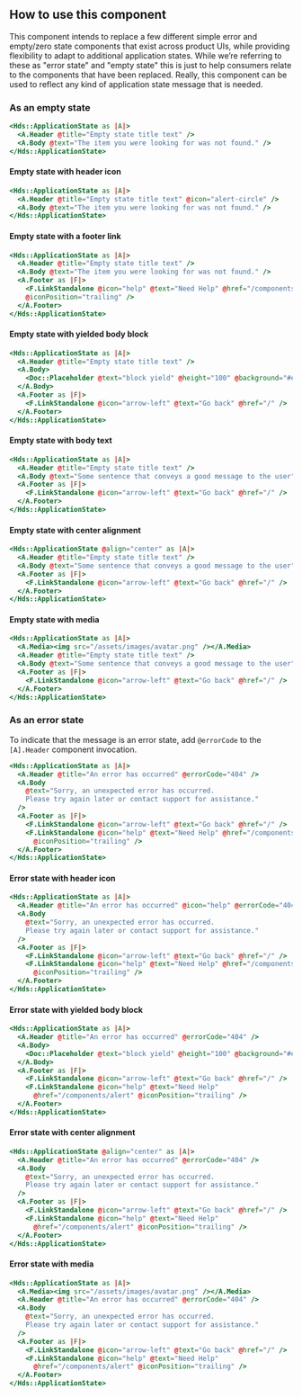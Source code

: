 ## How to use this component

This component intends to replace a few different simple error and empty/zero state components that exist across product UIs, while providing flexibility to adapt to additional application states. While we’re referring to these as "error state" and "empty state" this is just to help consumers relate to the components that have been replaced. Really, this component can be used to reflect any kind of application state message that is needed.

### As an empty state

```handlebars
<Hds::ApplicationState as |A|>
  <A.Header @title="Empty state title text" />
  <A.Body @text="The item you were looking for was not found." />
</Hds::ApplicationState>
```

#### Empty state with header icon

```handlebars
<Hds::ApplicationState as |A|>
  <A.Header @title="Empty state title text" @icon="alert-circle" />
  <A.Body @text="The item you were looking for was not found." />
</Hds::ApplicationState>
```

#### Empty state with a footer link

```handlebars
<Hds::ApplicationState as |A|>
  <A.Header @title="Empty state title text" />
  <A.Body @text="The item you were looking for was not found." />
  <A.Footer as |F|>
    <F.LinkStandalone @icon="help" @text="Need Help" @href="/components/alert"
    @iconPosition="trailing" />
  </A.Footer>
</Hds::ApplicationState>
```

#### Empty state with yielded body block

```handlebars
<Hds::ApplicationState as |A|>
  <A.Header @title="Empty state title text" />
  <A.Body>
    <Doc::Placeholder @text="block yield" @height="100" @background="#eee" />
  </A.Body>
  <A.Footer as |F|>
    <F.LinkStandalone @icon="arrow-left" @text="Go back" @href="/" />
  </A.Footer>
</Hds::ApplicationState>
```

#### Empty state with body text

```handlebars
<Hds::ApplicationState as |A|>
  <A.Header @title="Empty state title text" />
  <A.Body @text="Some sentence that conveys a good message to the user" />
  <A.Footer as |F|>
    <F.LinkStandalone @icon="arrow-left" @text="Go back" @href="/" />
  </A.Footer>
</Hds::ApplicationState>
```

#### Empty state with center alignment

```handlebars
<Hds::ApplicationState @align="center" as |A|>
  <A.Header @title="Empty state title text" />
  <A.Body @text="Some sentence that conveys a good message to the user" />
  <A.Footer as |F|>
    <F.LinkStandalone @icon="arrow-left" @text="Go back" @href="/" />
  </A.Footer>
</Hds::ApplicationState>
```

#### Empty state with media

```handlebars
<Hds::ApplicationState as |A|>
  <A.Media><img src="/assets/images/avatar.png" /></A.Media>
  <A.Header @title="Empty state title text" />
  <A.Body @text="Some sentence that conveys a good message to the user" />
  <A.Footer as |F|>
    <F.LinkStandalone @icon="arrow-left" @text="Go back" @href="/" />
  </A.Footer>
</Hds::ApplicationState>
```

### As an error state

To indicate that the message is an error state, add `@errorCode` to the `[A].Header` component invocation.

```handlebars
<Hds::ApplicationState as |A|>
  <A.Header @title="An error has occurred" @errorCode="404" />
  <A.Body
    @text="Sorry, an unexpected error has occurred.
    Please try again later or contact support for assistance."
  />
  <A.Footer as |F|>
    <F.LinkStandalone @icon="arrow-left" @text="Go back" @href="/" />
    <F.LinkStandalone @icon="help" @text="Need Help" @href="/components/alert" 
      @iconPosition="trailing" />
  </A.Footer>
</Hds::ApplicationState>
```

#### Error state with header icon

```handlebars
<Hds::ApplicationState as |A|>
  <A.Header @title="An error has occurred" @icon="help" @errorCode="404" />
  <A.Body
    @text="Sorry, an unexpected error has occurred.
    Please try again later or contact support for assistance."
  />
  <A.Footer as |F|>
    <F.LinkStandalone @icon="arrow-left" @text="Go back" @href="/" />
    <F.LinkStandalone @icon="help" @text="Need Help" @href="/components/alert" 
      @iconPosition="trailing" />
  </A.Footer>
</Hds::ApplicationState>
```

#### Error state with yielded body block

```handlebars
<Hds::ApplicationState as |A|>
  <A.Header @title="An error has occurred" @errorCode="404" />
  <A.Body>
    <Doc::Placeholder @text="block yield" @height="100" @background="#eee" />
  </A.Body>
  <A.Footer as |F|>
    <F.LinkStandalone @icon="arrow-left" @text="Go back" @href="/" />
    <F.LinkStandalone @icon="help" @text="Need Help" 
      @href="/components/alert" @iconPosition="trailing" />
  </A.Footer>
</Hds::ApplicationState>
```

#### Error state with center alignment

```handlebars
<Hds::ApplicationState @align="center" as |A|>
  <A.Header @title="An error has occurred" @errorCode="404" />
  <A.Body
    @text="Sorry, an unexpected error has occurred.
    Please try again later or contact support for assistance."
  />
  <A.Footer as |F|>
    <F.LinkStandalone @icon="arrow-left" @text="Go back" @href="/" />
    <F.LinkStandalone @icon="help" @text="Need Help" 
      @href="/components/alert" @iconPosition="trailing" />
  </A.Footer>
</Hds::ApplicationState>
```

#### Error state with media

```handlebars
<Hds::ApplicationState as |A|>
  <A.Media><img src="/assets/images/avatar.png" /></A.Media>
  <A.Header @title="An error has occurred" @errorCode="404" />
  <A.Body
    @text="Sorry, an unexpected error has occurred.
    Please try again later or contact support for assistance."
  />
  <A.Footer as |F|>
    <F.LinkStandalone @icon="arrow-left" @text="Go back" @href="/" />
    <F.LinkStandalone @icon="help" @text="Need Help" 
      @href="/components/alert" @iconPosition="trailing" />
  </A.Footer>
</Hds::ApplicationState>
```
